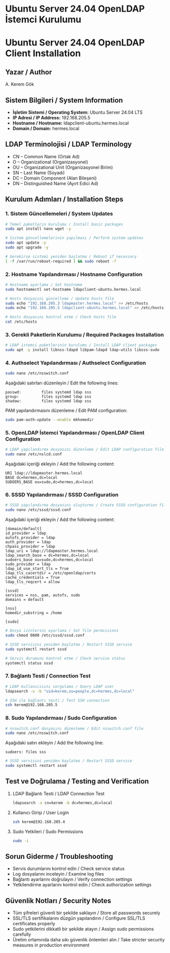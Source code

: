 # Ubuntu Server 24.04 OpenLDAP İstemci Kurulumu
# Ubuntu Server 24.04 OpenLDAP Client Installation

## Yazar / Author
A. Kerem Gök

## Sistem Bilgileri / System Information

- **İşletim Sistemi / Operating System:** Ubuntu Server 24.04 LTS
- **IP Adresi / IP Address:** 192.168.205.5
- **Hostname / Hostname:** ldapclient-ubuntu.hermes.local
- **Domain / Domain:** hermes.local

## LDAP Terminolojisi / LDAP Terminology

- CN – Common Name (Ortak Ad)
- O – Organizational (Organizasyonel)
- OU – Organizational Unit (Organizasyonel Birim)
- SN – Last Name (Soyadı)
- DC – Domain Component (Alan Bileşeni)
- DN – Distinguished Name (Ayırt Edici Ad)

## Kurulum Adımları / Installation Steps

### 1. Sistem Güncellemeleri / System Updates

```bash
# Temel paketlerin kurulumu / Install basic packages
sudo apt install nano wget -y

# Sistem güncellemelerinin yapılması / Perform system updates
sudo apt update -y
sudo apt upgrade -y

# Gerekirse sistemi yeniden başlatma / Reboot if necessary
[ -f /var/run/reboot-required ] && sudo reboot -f
```

### 2. Hostname Yapılandırması / Hostname Configuration

```bash
# Hostname ayarlama / Set hostname
sudo hostnamectl set-hostname ldapclient-ubuntu.hermes.local

# Hosts dosyasını güncelleme / Update hosts file
sudo echo "192.168.205.3 ldapmaster.hermes.local" >> /etc/hosts
sudo echo "192.168.205.5 ldapclient-ubuntu.hermes.local" >> /etc/hosts

# Hosts dosyasını kontrol etme / Check hosts file
cat /etc/hosts
```

### 3. Gerekli Paketlerin Kurulumu / Required Packages Installation

```bash
# LDAP istemci paketlerinin kurulumu / Install LDAP client packages
sudo apt -y install libnss-ldapd libpam-ldapd ldap-utils libsss-sudo
```

### 4. Authselect Yapılandırması / Authselect Configuration

```bash
sudo nano /etc/nsswitch.conf
```

Aşağıdaki satırları düzenleyin / Edit the following lines:
```
passwd:         files systemd ldap sss
group:          files systemd ldap sss
shadow:         files systemd ldap sss
```

PAM yapılandırmasını düzenleme / Edit PAM configuration:
```bash
sudo pam-auth-update --enable mkhomedir
```

### 5. OpenLDAP İstemci Yapılandırması / OpenLDAP Client Configuration

```bash
# LDAP yapılandırma dosyasını düzenleme / Edit LDAP configuration file
sudo nano /etc/nslcd.conf
```

Aşağıdaki içeriği ekleyin / Add the following content:
```
URI ldap://ldapmaster.hermes.local
BASE dc=hermes,dc=local
SUDOERS_BASE ou=sudo,dc=hermes,dc=local
```

### 6. SSSD Yapılandırması / SSSD Configuration

```bash
# SSSD yapılandırma dosyasını oluşturma / Create SSSD configuration file
sudo nano /etc/sssd/sssd.conf
```

Aşağıdaki içeriği ekleyin / Add the following content:
```
[domain/default]
id_provider = ldap
autofs_provider = ldap
auth_provider = ldap
chpass_provider = ldap
ldap_uri = ldap://ldapmaster.hermes.local
ldap_search_base = dc=hermes,dc=local
sudoers_base ou=sudo,dc=hermes,dc=local
sudo_provider = ldap
ldap_id_use_start_tls = True
ldap_tls_cacertdir = /etc/openldap/certs
cache_credentials = True
ldap_tls_reqcert = allow

[sssd]
services = nss, pam, autofs, sudo
domains = default

[nss]
homedir_substring = /home

[sudo]
```

```bash
# Dosya izinlerini ayarlama / Set file permissions
sudo chmod 0600 /etc/sssd/sssd.conf

# SSSD servisini yeniden başlatma / Restart SSSD service
sudo systemctl restart sssd

# Servis durumunu kontrol etme / Check service status
systemctl status sssd
```

### 7. Bağlantı Testi / Connection Test

```bash
# LDAP kullanıcısını sorgulama / Query LDAP user
ldapsearch -x -b "uid=kerem,ou=people,dc=hermes,dc=local"

# SSH ile bağlantı testi / Test SSH connection
ssh kerem@192.168.205.5
```

### 8. Sudo Yapılandırması / Sudo Configuration

```bash
# nsswitch.conf dosyasını düzenleme / Edit nsswitch.conf file
sudo nano /etc/nsswitch.conf
```

Aşağıdaki satırı ekleyin / Add the following line:
```
sudoers: files sss
```

```bash
# SSSD servisini yeniden başlatma / Restart SSSD service
sudo systemctl restart sssd
```

## Test ve Doğrulama / Testing and Verification

1. LDAP Bağlantı Testi / LDAP Connection Test
   ```bash
   ldapsearch -x cn=kerem -b dc=hermes,dc=local
   ```

2. Kullanıcı Girişi / User Login
   ```bash
   ssh kerem@192.168.205.4
   ```

3. Sudo Yetkileri / Sudo Permissions
   ```bash
   sudo -i
   ```

## Sorun Giderme / Troubleshooting

- Servis durumlarını kontrol edin / Check service status
- Log dosyalarını inceleyin / Examine log files
- Bağlantı ayarlarını doğrulayın / Verify connection settings
- Yetkilendirme ayarlarını kontrol edin / Check authorization settings

## Güvenlik Notları / Security Notes

- Tüm şifreleri güvenli bir şekilde saklayın / Store all passwords securely
- SSL/TLS sertifikalarını düzgün yapılandırın / Configure SSL/TLS certificates properly
- Sudo yetkilerini dikkatli bir şekilde atayın / Assign sudo permissions carefully
- Üretim ortamında daha sıkı güvenlik önlemleri alın / Take stricter security measures in production environment 